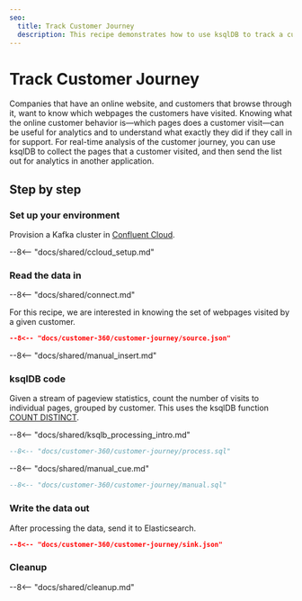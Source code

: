 ```yaml
---
seo:
  title: Track Customer Journey
  description: This recipe demonstrates how to use ksqlDB to track a customer journey through webpages online.
---
```


# Track Customer Journey

Companies that have an online website, and customers that browse through it, want to know which webpages the customers have visited.
Knowing what the online customer behavior is—which pages does a customer visit—can be useful for analytics and to understand what exactly they did if they call in for support.
For real-time analysis of the customer journey, you can use ksqlDB to collect the pages that a customer visited, and then send the list out for analytics in another application.

## Step by step

### Set up your environment

Provision a Kafka cluster in [Confluent Cloud](https://www.confluent.io/confluent-cloud/tryfree/?utm_source=github&utm_medium=ksqldb_recipes&utm_campaign=customer_journey).

--8<-- "docs/shared/ccloud_setup.md"

### Read the data in

--8<-- "docs/shared/connect.md"

For this recipe, we are interested in knowing the set of webpages visited by a given customer.

```json
--8<-- "docs/customer-360/customer-journey/source.json"
```

--8<-- "docs/shared/manual_insert.md"

### ksqlDB code

Given a stream of pageview statistics, count the number of visits to individual pages, grouped by customer.
This uses the ksqlDB function [COUNT DISTINCT](https://docs.ksqldb.io/en/latest/developer-guide/ksqldb-reference/aggregate-functions/#count_distinct).

--8<-- "docs/shared/ksqlb_processing_intro.md"

```sql
--8<-- "docs/customer-360/customer-journey/process.sql"
```

--8<-- "docs/shared/manual_cue.md"

```sql
--8<-- "docs/customer-360/customer-journey/manual.sql"
```

### Write the data out

After processing the data, send it to Elasticsearch.

```json
--8<-- "docs/customer-360/customer-journey/sink.json"
```

### Cleanup

--8<-- "docs/shared/cleanup.md"
